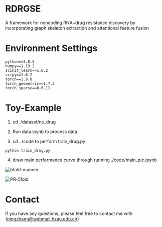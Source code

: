 # RDRGSE
A framework for noncoding RNA−drug resistance discovery by incorporating graph skeleton extraction and attentional feature fusion

# Environment Settings
```
python==3.8.5
numpy==1.19.2
scikit_learn==1.0.2
scipy==1.6.2
torch==1.9.0
torch_geometric==1.7.2
torch_sparse==0.6.11
```
# Toy-Example


1. cd  ./dataset/nc_drug

2. Run data.ipynb to process data
3. cd ../code to perform train_drug.py

```
python train_drug.py
```
4. draw main performance curve through running ./code/main_pic.ipynb

![5fold-manner](https://user-images.githubusercontent.com/88961297/234865945-7147c83f-d5a2-4898-8e77-cc8d22b67551.jpg)

![PR-5fold](https://user-images.githubusercontent.com/88961297/234865963-7169e474-719f-46d0-975c-18e070f07238.jpg)





# Contact
If you have any questions, please feel free to contact me with {pingzhang@webmail.hzau.edu.cn}
